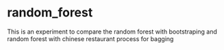 # random_forest

This is an experiment to compare the random forest with bootstraping and random forest with chinese restaurant process for bagging
